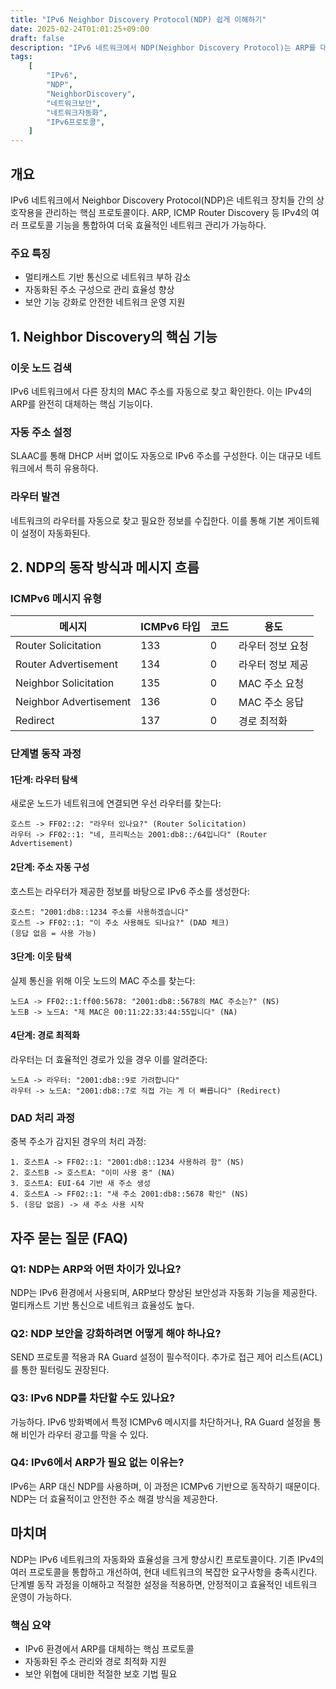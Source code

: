 ```yaml
---
title: "IPv6 Neighbor Discovery Protocol(NDP) 쉽게 이해하기"
date: 2025-02-24T01:01:25+09:00
draft: false
description: "IPv6 네트워크에서 NDP(Neighbor Discovery Protocol)는 ARP를 대체하는 핵심 프로토콜이다. 자동 주소 구성(SLAAC), 보안 대책(SEND, RA Guard)과 함께 NDP의 동작 방식을 쉽게 설명한다."
tags:
    [
        "IPv6",
        "NDP",
        "NeighborDiscovery",
        "네트워크보안",
        "네트워크자동화",
        "IPv6프로토콜",
    ]
---
```


## 개요

IPv6 네트워크에서 Neighbor Discovery Protocol(NDP)은 네트워크 장치들 간의 상호작용을 관리하는 핵심 프로토콜이다. ARP, ICMP Router Discovery 등 IPv4의 여러 프로토콜 기능을 통합하여 더욱 효율적인 네트워크 관리가 가능하다.

### 주요 특징

-   멀티캐스트 기반 통신으로 네트워크 부하 감소
-   자동화된 주소 구성으로 관리 효율성 향상
-   보안 기능 강화로 안전한 네트워크 운영 지원

## 1. Neighbor Discovery의 핵심 기능

### 이웃 노드 검색

IPv6 네트워크에서 다른 장치의 MAC 주소를 자동으로 찾고 확인한다. 이는 IPv4의 ARP를 완전히 대체하는 핵심 기능이다.

### 자동 주소 설정

SLAAC를 통해 DHCP 서버 없이도 자동으로 IPv6 주소를 구성한다. 이는 대규모 네트워크에서 특히 유용하다.

### 라우터 발견

네트워크의 라우터를 자동으로 찾고 필요한 정보를 수집한다. 이를 통해 기본 게이트웨이 설정이 자동화된다.

## 2. NDP의 동작 방식과 메시지 흐름

### ICMPv6 메시지 유형

| 메시지                 | ICMPv6 타입 | 코드 | 용도             |
| ---------------------- | ----------- | ---- | ---------------- |
| Router Solicitation    | 133         | 0    | 라우터 정보 요청 |
| Router Advertisement   | 134         | 0    | 라우터 정보 제공 |
| Neighbor Solicitation  | 135         | 0    | MAC 주소 요청    |
| Neighbor Advertisement | 136         | 0    | MAC 주소 응답    |
| Redirect               | 137         | 0    | 경로 최적화      |

### 단계별 동작 과정

#### 1단계: 라우터 탐색

새로운 노드가 네트워크에 연결되면 우선 라우터를 찾는다:

```plaintext
호스트 -> FF02::2: "라우터 있나요?" (Router Solicitation)
라우터 -> FF02::1: "네, 프리픽스는 2001:db8::/64입니다" (Router Advertisement)
```

#### 2단계: 주소 자동 구성

호스트는 라우터가 제공한 정보를 바탕으로 IPv6 주소를 생성한다:

```plaintext
호스트: "2001:db8::1234 주소를 사용하겠습니다"
호스트 -> FF02::1: "이 주소 사용해도 되나요?" (DAD 체크)
(응답 없음 = 사용 가능)
```

#### 3단계: 이웃 탐색

실제 통신을 위해 이웃 노드의 MAC 주소를 찾는다:

```plaintext
노드A -> FF02::1:ff00:5678: "2001:db8::5678의 MAC 주소는?" (NS)
노드B -> 노드A: "제 MAC은 00:11:22:33:44:55입니다" (NA)
```

#### 4단계: 경로 최적화

라우터는 더 효율적인 경로가 있을 경우 이를 알려준다:

```plaintext
노드A -> 라우터: "2001:db8::9로 가려합니다"
라우터 -> 노드A: "2001:db8::7로 직접 가는 게 더 빠릅니다" (Redirect)
```

### DAD 처리 과정

중복 주소가 감지된 경우의 처리 과정:

```plaintext
1. 호스트A -> FF02::1: "2001:db8::1234 사용하려 함" (NS)
2. 호스트B -> 호스트A: "이미 사용 중" (NA)
3. 호스트A: EUI-64 기반 새 주소 생성
4. 호스트A -> FF02::1: "새 주소 2001:db8::5678 확인" (NS)
5. (응답 없음) -> 새 주소 사용 시작
```

## 자주 묻는 질문 (FAQ)

### Q1: NDP는 ARP와 어떤 차이가 있나요?

NDP는 IPv6 환경에서 사용되며, ARP보다 향상된 보안성과 자동화 기능을 제공한다. 멀티캐스트 기반 통신으로 네트워크 효율성도 높다.

### Q2: NDP 보안을 강화하려면 어떻게 해야 하나요?

SEND 프로토콜 적용과 RA Guard 설정이 필수적이다. 추가로 접근 제어 리스트(ACL)를 통한 필터링도 권장된다.

### Q3: IPv6 NDP를 차단할 수도 있나요?

가능하다. IPv6 방화벽에서 특정 ICMPv6 메시지를 차단하거나, RA Guard 설정을 통해 비인가 라우터 광고를 막을 수 있다.

### Q4: IPv6에서 ARP가 필요 없는 이유는?

IPv6는 ARP 대신 NDP를 사용하며, 이 과정은 ICMPv6 기반으로 동작하기 때문이다. NDP는 더 효율적이고 안전한 주소 해결 방식을 제공한다.

## 마치며

NDP는 IPv6 네트워크의 자동화와 효율성을 크게 향상시킨 프로토콜이다. 기존 IPv4의 여러 프로토콜을 통합하고 개선하여, 현대 네트워크의 복잡한 요구사항을 충족시킨다. 단계별 동작 과정을 이해하고 적절한 설정을 적용하면, 안정적이고 효율적인 네트워크 운영이 가능하다.

### 핵심 요약

-   IPv6 환경에서 ARP를 대체하는 핵심 프로토콜
-   자동화된 주소 관리와 경로 최적화 지원
-   보안 위협에 대비한 적절한 보호 기법 필요
